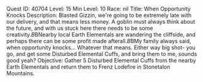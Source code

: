 Quest ID: 40704
Level: 15
Min Level: 10
Race: nil
Title: When Opportunity Knocks
Description: Blasted Gizzin, we're going to be extremely late with our delivery, and that means less money. A goblin must always think about the future, and with us stuck here there needs to be some creativity.$B$BNearby local Earth Elementals are wandering the cliffside, and perhaps there can be some profit made afterall.$B$BMy family always said, when opportunity knocks... Whatever that means. Either way big shot- you go, and get some Disturbed Elemental Cuffs, and bring them to me, sounds good yeah?
Objective: Gather 5 Disturbed Elemental Cuffs from the nearby Earth Elementals and return them to Frenz Lodefire in Stonetalon Mountains.
